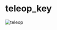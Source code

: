 # teleop_key
![teleop](https://user-images.githubusercontent.com/65348333/117125549-a3571f80-add4-11eb-8080-c72f64611139.gif)
